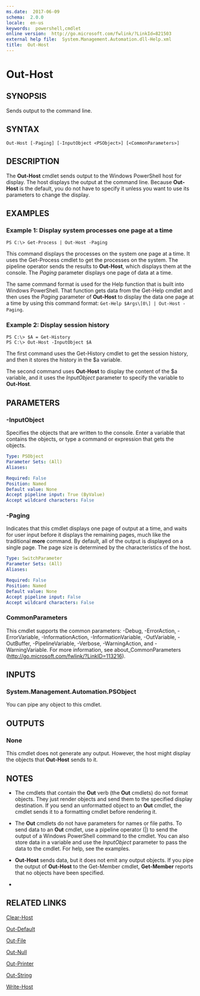 ```yaml
---
ms.date:  2017-06-09
schema:  2.0.0
locale:  en-us
keywords:  powershell,cmdlet
online version:  http://go.microsoft.com/fwlink/?LinkId=821503
external help file:  System.Management.Automation.dll-Help.xml
title:  Out-Host
---
```


# Out-Host

## SYNOPSIS
Sends output to the command line.

## SYNTAX

```
Out-Host [-Paging] [-InputObject <PSObject>] [<CommonParameters>]
```

## DESCRIPTION
The **Out-Host** cmdlet sends output to the Windows PowerShell host for display.
The host displays the output at the command line.
Because **Out-Host** is the default, you do not have to specify it unless you want to use its parameters to change the display.

## EXAMPLES

### Example 1: Display system processes one page at a time
```
PS C:\> Get-Process | Out-Host -Paging
```

This command displays the processes on the system one page at a time.
It uses the Get-Process cmdlet to get the processes on the system.
The pipeline operator sends the results to **Out-Host**, which displays them at the console.
The *Paging* parameter displays one page of data at a time.

The same command format is used for the Help function that is built into Windows PowerShell.
That function gets data from the Get-Help cmdlet and then uses the *Paging* parameter of **Out-Host** to display the data one page at a time by using this command format: `Get-Help $Args\[0\] | Out-Host -Paging`.

### Example 2: Display session history
```
PS C:\> $A = Get-History
PS C:\> Out-Host -InputObject $A
```

The first command uses the Get-History cmdlet to get the session history, and then it stores the history in the $a variable.

The second command uses **Out-Host** to display the content of the $a variable, and it uses the *InputObject* parameter to specify the variable to **Out-Host**.

## PARAMETERS

### -InputObject
Specifies the objects that are written to the console.
Enter a variable that contains the objects, or type a command or expression that gets the objects.

```yaml
Type: PSObject
Parameter Sets: (All)
Aliases: 

Required: False
Position: Named
Default value: None
Accept pipeline input: True (ByValue)
Accept wildcard characters: False
```

### -Paging
Indicates that this cmdlet displays one page of output at a time, and waits for user input before it displays the remaining pages, much like the traditional **more** command.
By default, all of the output is displayed on a single page.
The page size is determined by the characteristics of the host.

```yaml
Type: SwitchParameter
Parameter Sets: (All)
Aliases: 

Required: False
Position: Named
Default value: None
Accept pipeline input: False
Accept wildcard characters: False
```

### CommonParameters
This cmdlet supports the common parameters: -Debug, -ErrorAction, -ErrorVariable, -InformationAction, -InformationVariable, -OutVariable, -OutBuffer, -PipelineVariable, -Verbose, -WarningAction, and -WarningVariable. For more information, see about_CommonParameters (http://go.microsoft.com/fwlink/?LinkID=113216).

## INPUTS

### System.Management.Automation.PSObject
You can pipe any object to this cmdlet.

## OUTPUTS

### None
This cmdlet does not generate any output.
However, the host might display the objects that **Out-Host** sends to it.

## NOTES
* The cmdlets that contain the **Out** verb (the **Out** cmdlets) do not format objects. They just render objects and send them to the specified display destination. If you send an unformatted object to an **Out** cmdlet, the cmdlet sends it to a formatting cmdlet before rendering it.
* The **Out** cmdlets do not have parameters for names or file paths. To send data to an **Out** cmdlet, use a pipeline operator (|) to send the output of a Windows PowerShell command to the cmdlet. You can also store data in a variable and use the *InputObject* parameter to pass the data to the cmdlet. For help, see the examples.
* **Out-Host** sends data, but it does not emit any output objects. If you pipe the output of **Out-Host** to the Get-Member cmdlet, **Get-Member** reports that no objects have been specified.

*

## RELATED LINKS

[Clear-Host](Functions/Clear-Host.md)

[Out-Default](Out-Default.md)

[Out-File](../Microsoft.PowerShell.Utility/Out-File.md)

[Out-Null](Out-Null.md)

[Out-Printer](../Microsoft.PowerShell.Utility/Out-Printer.md)

[Out-String](../Microsoft.PowerShell.Utility/Out-String.md)

[Write-Host](../Microsoft.PowerShell.Utility/Write-Host.md)

